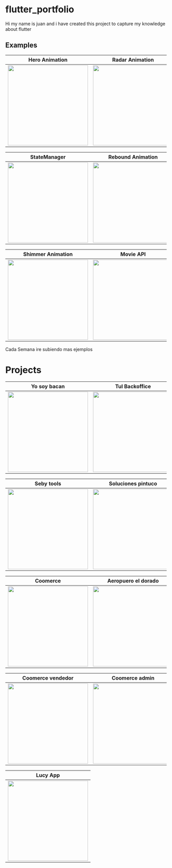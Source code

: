 # flutter_portfolio

Hi my name is juan and i have created this project to capture my knowledge about flutter

## Examples

| **Hero Animation**    | **Radar Animation**     | 
|------------|-------------| 
|  <center> <img src="https://cdn-images-1.medium.com/max/1200/1*rwTC56smf596wlGabQs-MQ.gif" width="250">  </center> | <center>  <img src="https://cdn-images-1.medium.com/max/1200/1*6wj5jDPFDuK_gwZvQknJFg.gif" width="250">  </center> |

| **StateManager**    | **Rebound Animation**     | 
|------------|-------------| 
|  <center> <img src="https://cdn-images-1.medium.com/max/1200/1*Umb9KcqQpKaqZU-MEJHANw.gif" width="250">  </center> | <center>  <img src="https://cdn-images-1.medium.com/max/1200/1*e-IzMEInI1SdCm8EvEaAaw.gif" width="250">  </center> |

| **Shimmer Animation**    | **Movie API**     | 
|------------|-------------| 
|  <center> <img src="https://cdn-images-1.medium.com/max/1200/1*uY9LUh1KVDziHXVfX3OwtA.gif" width="250">  </center> | <center>  <img src="https://cdn-images-1.medium.com/max/1200/1*cp1LZNDQehh-s_iimnk0mQ.gif" width="250">  </center> |


Cada Semana ire subiendo mas ejemplos


# Projects



| **Yo soy bacan**    | **Tul Backoffice**    |
|------------|-------------| 
|  <center> <img src="https://cdn-images-1.medium.com/max/1200/1*7LYwoZm0bNtH_VeYm7GDbQ.gif" width="250">  </center> | <center>  <img src="https://miro.medium.com/1%2AMkMp_DlBoB5jDcf3xCo7Zg.gif" width="250">  </center> |

| **Seby tools**    | **Soluciones pintuco**     | 
|------------|-------------| 
|  <center> <img src="https://miro.medium.com/max/250/1*PnLSJkyw9qt3nlaRxSl_uw.gif" width="250">  </center> | <center>  <img src="https://cdn-images-1.medium.com/max/1200/1*7Vo5TkeAX5cu5wE_y4S1Pg.gif" width="250">  </center> |

| **Coomerce**    | **Aeropuero el dorado**     | 
|------------|-------------| 
|  <center> <img src="https://miro.medium.com/max/500/1*5iW9vhNZghpUEkkj97r0Ww.gif" width="250">  </center> | <center>  <img src="https://miro.medium.com/max/250/1*Ir5eQsdwLnVxxoYf5R_gHQ.gif" width="250">  </center> |


| **Coomerce vendedor**    | **Coomerce admin**     | 
|------------|-------------| 
|  <center> <img src="https://miro.medium.com/max/250/1*B5NCpzhCJbv7PJGLz9Hh1Q.gif" width="250">  </center> | <center>  <img src="https://miro.medium.com/max/250/1*Cqlp5v2ydxHERZ-7J2l-xQ.gif" width="250">  </center> |

| **Lucy App**    |   
|------------|
|  <center> <img src="https://cdn-images-1.medium.com/max/1200/1*lKQs1g0M2LPcfCie_h2J9A.gif" width="250">  </center> |
